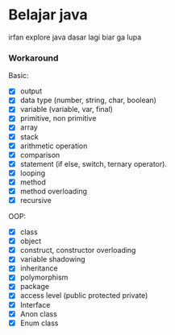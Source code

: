 # Belajar java
irfan explore java dasar lagi biar ga lupa

### Workaround
Basic:
- [x] output
- [x] data type (number, string, char, boolean)
- [x] variable (variable, var, final)
- [x] primitive, non primitive
- [x] array
- [x] stack
- [x] arithmetic operation
- [x] comparison
- [x] statement (if else, switch, ternary operator).
- [x] looping
- [x] method
- [x] method overloading
- [x] recursive

OOP:
- [x] class
- [x] object
- [x] construct, constructor overloading
- [x] variable shadowing
- [x] inheritance
- [x] polymorphism
- [x] package
- [x] access level (public protected private)
- [x] Interface
- [x] Anon class
- [x] Enum class
